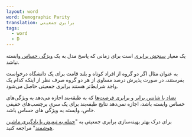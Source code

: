 ```yaml
---
layout: word
word: Demographic Parity
translation: برابری جمعیتی
tags:
  - word
  - D
---
```


یک معیار [سنجش برابری](/f/fairness_metric) است برای زمانی که پاسخ مدل به یک [ویژگی حساس ](/s/sensitive_attribute)وابسته نباشد.

به عنوان مثال اگر دو گروه از افراد کوتاه و بلند قامت برای یک دانشگاه درخواست بفرستند، در صورت پذیرش درصد مساوی از هر دو گروه صرف نظر از اینکه کدام یک واجد شرایط‌تر هستند برابری جمعیتی حاصل می‌شود.

[تضاد با شانس برابر](/e/equalized_odds) و[ برابری فرصت‌ها](/e/equality_of_opportunity) که به طبقه‌بند اجازه‌ می‌دهد به ویژگی‌های حساس وابسته باشد، اجازه نمی‌دهد نتایج طبقه‌بند برای یک سری برچسب‌های حقیقی خاص، وابسته به ویژگی های حساس باشد.

برای درک بهتر بهینه‌سازی برابری جمعیتی به "[حمله به تبعیض با یادگیری ماشین هوشمند](http://research.google.com/bigpicture/attacking-discrimination-in-ml/)" مراجعه کنید.

